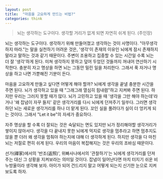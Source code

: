 ```yaml
---
layout: post
title:  "마음을 고요하게 만드는 비법?"
categories: think
---
```


> 뇌는 생각하는 도구이다. 생각할 거리가 없게 되면 자연히 쉬게 된다. (주인장)


뇌는 생각하는 도구이다. 생각하기 위해 만들어졌고 생각하는 것이 사명이다. "아무생각 하지 마라."는 말을 실천하기 어려운 것은, '생각'이 존재의 이유인 뇌에게 잠시 존재하지 말라고 말하는 것과 같기 때문이다. 주변이 조용하고 집중할 수 있는 시간일 수록 뇌는 더 잘 '생각'하게 된다. 미쳐 생각하지 못하고 덮어 두었던 것들까지 꺼내어 연산하기 시작한다. 충분히 자고 명상을 하면 뇌는 그동안 밀린 일을 처리한다. 그래서 푹 자거나 명상을 하고 나면 가뿐해진 기분이 든다. 

마음을 고요하게 만들고 싶다면 어떻게 해야 할까? 뇌에게 생각을 끝낼 충분한 시간을 주면 된다. 뇌가 생각하고 있을 때 "그래그래 열심히 힘내렴"하고 지켜봐 주면 된다. 하지만 우리는 그러지 못할 때가 많다. 뇌가 고민하고 있을 때 '생각을 그만 해야 하는데'라거나 '왜 잡념이 자꾸 들지' 같은 생각거리를 다시 뇌에게 던져주기 일쑤다. 그러면 생각하던 뇌는 새로운 생각거리를 하나 더 맡게 된다. 꼬인 실을 풀려다가 실이 더 엉키게 되는 것이다. 그래서 "Let it be"의 자세가 중요하다. 

자주 명상을 할 수록 더 잘되는 것은 숙달되는 면도 있지만 뇌가 정리해야할 생각거리가 쌓이지 않아서다. 생각을 다 끝내지 못한 뇌에게 억지로 생각을 멈추라고 하면 멈추지도 않을 뿐 더러 왜 생각을 멈춰야 하는지에 대해 더 생각하게 된다. 하지만 생각을 다 마친 뇌는 저절로 편히 쉬게 된다. 우리의 마음이 복잡해지는 것은 우리의 조바심 때문이다. 

선가(禪家)에서의 '반조(返照)', 위빠사나에서의 '관찰하기'는 뇌에게 생각거리를 던져주는 대신 그 상황을 지켜보라는 의미일 것이다. 잡념이 일어난다면 마치 터지기 쉬운 비누방울이라 생각해 보자. 아이가 되어 건드리지 말고 어떻게 되는지 신기한 눈으로 지켜보도록 하자.